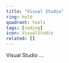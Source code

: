 ```yaml
---
title: "Visual Studio"
ring: hold
quadrant: tools
tags: [coding]
icon: VisualStudio
related: []
---
```


Visual Studio ...
